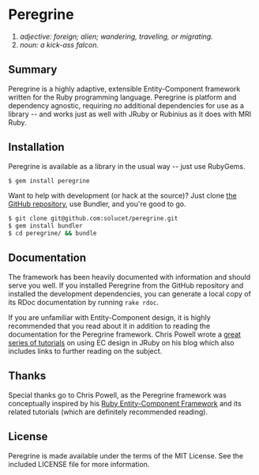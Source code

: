 # Peregrine
1. _adjective: foreign; alien; wandering, traveling, or migrating._
2. _noun: a kick-ass falcon._

## Summary
Peregrine is a highly adaptive, extensible Entity-Component framework written for the Ruby programming language. Peregrine is platform and dependency agnostic, requiring _no_ additional dependencies for use as a library -- and works just as well with JRuby or Rubinius as it does with MRI Ruby.

## Installation
Peregrine is available as a library in the usual way -- just use RubyGems.

```sh
$ gem install peregrine
```

Want to help with development (or hack at the source)? Just clone [the GitHub repository][peregrine],  use Bundler, and you're good to go.

```sh
$ git clone git@github.com:solucet/peregrine.git
$ gem install bundler
$ cd peregrine/ && bundle
```

## Documentation
The framework has been heavily documented with information and should serve you well. If you installed Peregrine from the GitHub repository and installed the development dependencies, you can generate a local copy of its RDoc documentation by running `rake rdoc`.

If you are unfamiliar with Entity-Component design, it is highly recommended that you read about it in addition to reading the documentation for the Peregrine framework. Chris Powell wrote a [great series of tutorials][recf-tutorial] on using EC design in JRuby on his blog which also includes links to further reading on the subject.

## Thanks
Special thanks go to Chris Powell, as the Peregrine framework was conceptually inspired by his [Ruby Entity-Component Framework][recf] and its related tutorials (which are definitely recommended reading).

## License
Peregrine is made available under the terms of the MIT License. See the included LICENSE file for more information.

[peregrine]:     https://github.com/solucet/peregrine
[recf]:          https://github.com/cpowell/ruby-entity-component-framework
[recf-tutorial]: http://cbpowell.wordpress.com/2012/10/30/
